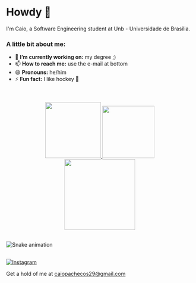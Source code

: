 # Howdy 👋
I'm Caio, a Software Engineering student at Unb - Universidade de Brasília.

### A little bit about me:
  - 🔭 **I’m currently working on:** my degree ;)
  - 📫 **How to reach me:** use the e-mail at bottom
  - 😄 **Pronouns:** he/him
  - ⚡ **Fun fact:** I like hockey 🏒

<br>
<br>
<div align="center">
  <a href="https://github.com/CaioPacheco">
    <img height="150em" src="https://github-readme-stats.vercel.app/api?username=CaioPacheco&count_private=true&include_all_commits=true&show_icons=true&theme=tokyonight&hide_border=false&show_owner=true"/>
    <img height="140em" src="https://github-readme-stats.vercel.app/api/top-langs/?username=CaioPacheco&layout=compact&langs_count=7&theme=tokyonight"/>
  </a>
</div>

<div align="center">
<img height="190em" src="https://github-profile-summary-cards.vercel.app/api/cards/profile-details?username=CaioPacheco&theme=tokyonight"/> 
<br>
<br>
</div>

  ![Snake animation](https://github.com/danielbped/danielbped/blob/output/github-contribution-grid-snake.svg)
  
</div>

##
 
 [![Instagram](https://img.shields.io/badge/Instagram-E4405F?style=for-the-badge&logo=instagram&logoColor=white)](https://www.instagram.com/caio.p_/)
 
</div>
 Get a hold of me at <a href=mailto:"caiopachecos29@gmail.com">caiopachecos29@gmail.com</a>
